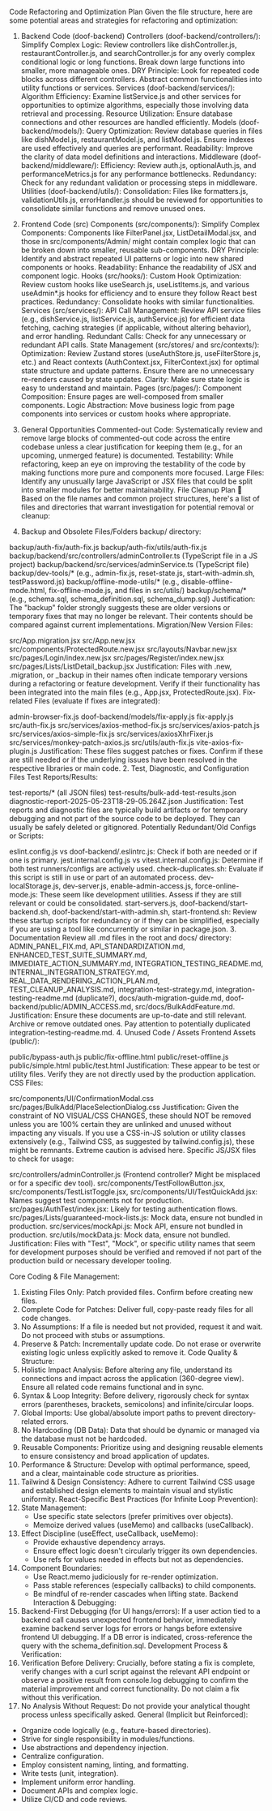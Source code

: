 Code Refactoring and Optimization Plan
Given the file structure, here are some potential areas and strategies for refactoring and optimization:

1. Backend Code (doof-backend)
Controllers (doof-backend/controllers/):
Simplify Complex Logic: Review controllers like dishController.js, restaurantController.js, and searchController.js for any overly complex conditional logic or long functions. Break down large functions into smaller, more manageable ones.
DRY Principle: Look for repeated code blocks across different controllers. Abstract common functionalities into utility functions or services.
Services (doof-backend/services/):
Algorithm Efficiency: Examine listService.js and other services for opportunities to optimize algorithms, especially those involving data retrieval and processing.
Resource Utilization: Ensure database connections and other resources are handled efficiently.
Models (doof-backend/models/):
Query Optimization: Review database queries in files like dishModel.js, restaurantModel.js, and listModel.js. Ensure indexes are used effectively and queries are performant.
Readability: Improve the clarity of data model definitions and interactions.
Middleware (doof-backend/middleware/):
Efficiency: Review auth.js, optionalAuth.js, and performanceMetrics.js for any performance bottlenecks.
Redundancy: Check for any redundant validation or processing steps in middleware.
Utilities (doof-backend/utils/):
Consolidation: Files like formatters.js, validationUtils.js, errorHandler.js should be reviewed for opportunities to consolidate similar functions and remove unused ones.
2. Frontend Code (src)
Components (src/components/):
Simplify Complex Components: Components like FilterPanel.jsx, ListDetailModal.jsx, and those in src/components/Admin/ might contain complex logic that can be broken down into smaller, reusable sub-components.
DRY Principle: Identify and abstract repeated UI patterns or logic into new shared components or hooks.
Readability: Enhance the readability of JSX and component logic.
Hooks (src/hooks/):
Custom Hook Optimization: Review custom hooks like useSearch.js, useListItems.js, and various useAdmin*.js hooks for efficiency and to ensure they follow React best practices.
Redundancy: Consolidate hooks with similar functionalities.
Services (src/services/):
API Call Management: Review API service files (e.g., dishService.js, listService.js, authService.js) for efficient data fetching, caching strategies (if applicable, without altering behavior), and error handling.
Redundant Calls: Check for any unnecessary or redundant API calls.
State Management (src/stores/ and src/contexts/):
Optimization: Review Zustand stores (useAuthStore.js, useFilterStore.js, etc.) and React contexts (AuthContext.jsx, FilterContext.jsx) for optimal state structure and update patterns. Ensure there are no unnecessary re-renders caused by state updates.
Clarity: Make sure state logic is easy to understand and maintain.
Pages (src/pages/):
Component Composition: Ensure pages are well-composed from smaller components.
Logic Abstraction: Move business logic from page components into services or custom hooks where appropriate.
3. General Opportunities
Commented-out Code: Systematically review and remove large blocks of commented-out code across the entire codebase unless a clear justification for keeping them (e.g., for an upcoming, unmerged feature) is documented.
Testability: While refactoring, keep an eye on improving the testability of the code by making functions more pure and components more focused.
Large Files: Identify any unusually large JavaScript or JSX files that could be split into smaller modules for better maintainability.
File Cleanup Plan 🧹
Based on the file names and common project structures, here's a list of files and directories that warrant investigation for potential removal or cleanup:

1. Backup and Obsolete Files/Folders
backup/ directory:

backup/auth-fix/auth-fix.js
backup/auth-fix/utils/auth-fix.js
backup/backend/src/controllers/adminController.ts (TypeScript file in a JS project)
backup/backend/src/services/adminService.ts (TypeScript file)
backup/dev-tools/* (e.g., admin-fix.js, reset-state.js, start-with-admin.sh, testPassword.js)
backup/offline-mode-utils/* (e.g., disable-offline-mode.html, fix-offline-mode.js, and files in src/utils/)
backup/schema/* (e.g., schema.sql, schema_definition.sql, schema_dump.sql)
Justification: The "backup" folder strongly suggests these are older versions or temporary fixes that may no longer be relevant. Their contents should be compared against current implementations.
Migration/New Version Files:

src/App.migration.jsx
src/App.new.jsx
src/components/ProtectedRoute.new.jsx
src/layouts/Navbar.new.jsx
src/pages/Login/index.new.jsx
src/pages/Register/index.new.jsx
src/pages/Lists/ListDetail_backup.jsx
Justification: Files with .new, .migration, or _backup in their names often indicate temporary versions during a refactoring or feature development. Verify if their functionality has been integrated into the main files (e.g., App.jsx, ProtectedRoute.jsx).
Fix-related Files (evaluate if fixes are integrated):

admin-browser-fix.js
doof-backend/models/fix-apply.js
fix-apply.js
src/auth-fix.js
src/services/axios-method-fix.js
src/services/axios-patch.js
src/services/axios-simple-fix.js
src/services/axiosXhrFixer.js
src/services/monkey-patch-axios.js
src/utils/auth-fix.js
vite-axios-fix-plugin.js
Justification: These files suggest patches or fixes. Confirm if these are still needed or if the underlying issues have been resolved in the respective libraries or main code.
2. Test, Diagnostic, and Configuration Files
Test Reports/Results:

test-reports/* (all JSON files)
test-results/bulk-add-test-results.json
diagnostic-report-2025-05-23T18-29-05.264Z.json
Justification: Test reports and diagnostic files are typically build artifacts or for temporary debugging and not part of the source code to be deployed. They can usually be safely deleted or gitignored.
Potentially Redundant/Old Configs or Scripts:

eslint.config.js vs doof-backend/.eslintrc.js: Check if both are needed or if one is primary.
jest.internal.config.js vs vitest.internal.config.js: Determine if both test runners/configs are actively used.
check-duplicates.sh: Evaluate if this script is still in use or part of an automated process.
dev-localStorage.js, dev-server.js, enable-admin-access.js, force-online-mode.js: These seem like development utilities. Assess if they are still relevant or could be consolidated.
start-servers.js, doof-backend/start-backend.sh, doof-backend/start-with-admin.sh, start-frontend.sh: Review these startup scripts for redundancy or if they can be simplified, especially if you are using a tool like concurrently or similar in package.json.
3. Documentation
Review all .md files in the root and docs/ directory:
ADMIN_PANEL_FIX.md, API_STANDARDIZATION.md, ENHANCED_TEST_SUITE_SUMMARY.md, IMMEDIATE_ACTION_SUMMARY.md, INTEGRATION_TESTING_README.md, INTERNAL_INTEGRATION_STRATEGY.md, REAL_DATA_RENDERING_ACTION_PLAN.md, TEST_CLEANUP_ANALYSIS.md, integration-test-strategy.md, integration-testing-readme.md (duplicate?), docs/auth-migration-guide.md, doof-backend/public/ADMIN_ACCESS.md, src/docs/BulkAddFeature.md.
Justification: Ensure these documents are up-to-date and still relevant. Archive or remove outdated ones. Pay attention to potentially duplicated integration-testing-readme.md.
4. Unused Code / Assets
Frontend Assets (public/):

public/bypass-auth.js
public/fix-offline.html
public/reset-offline.js
public/simple.html
public/test.html
Justification: These appear to be test or utility files. Verify they are not directly used by the production application.
CSS Files:

src/components/UI/ConfirmationModal.css
src/pages/BulkAdd/PlaceSelectionDialog.css
Justification: Given the constraint of NO VISUAL/CSS CHANGES, these should NOT be removed unless you are 100% certain they are unlinked and unused without impacting any visuals. If you use a CSS-in-JS solution or utility classes extensively (e.g., Tailwind CSS, as suggested by tailwind.config.js), these might be remnants. Extreme caution is advised here.
Specific JS/JSX files to check for usage:

src/controllers/adminController.js (Frontend controller? Might be misplaced or for a specific dev tool).
src/components/TestFollowButton.jsx, src/components/TestListToggle.jsx, src/components/UI/TestQuickAdd.jsx: Names suggest test components not for production.
src/pages/AuthTest/index.jsx: Likely for testing authentication flows.
src/pages/Lists/guaranteed-mock-lists.js: Mock data, ensure not bundled in production.
src/services/mockApi.js: Mock API, ensure not bundled in production.
src/utils/mockData.js: Mock data, ensure not bundled.
Justification: Files with "Test", "Mock", or specific utility names that seem for development purposes should be verified and removed if not part of the production build or necessary developer tooling.

Core Coding & File Management:
1. Existing Files Only: Patch provided files. Confirm before creating new files.
2. Complete Code for Patches: Deliver full, copy-paste ready files for all code changes.
3. No Assumptions: If a file is needed but not provided, request it and wait. Do not proceed with stubs or assumptions.
4. Preserve & Patch: Incrementally update code. Do not erase or overwrite existing logic unless explicitly asked to remove it.
Code Quality & Structure:
5. Holistic Impact Analysis: Before altering any file, understand its connections and impact across the application (360-degree view). Ensure all related code remains functional and in sync.
6. Syntax & Loop Integrity: Before delivery, rigorously check for syntax errors (parentheses, brackets, semicolons) and infinite/circular loops.
7. Global Imports: Use global/absolute import paths to prevent directory-related errors.
8. No Hardcoding (DB Data): Data that should be dynamic or managed via the database must not be hardcoded.
9. Reusable Components: Prioritize using and designing reusable elements to ensure consistency and broad application of updates.
10. Performance & Structure: Develop with optimal performance, speed, and a clear, maintainable code structure as priorities.
11. Tailwind & Design Consistency: Adhere to current Tailwind CSS usage and established design elements to maintain visual and stylistic uniformity.
React-Specific Best Practices (for Infinite Loop Prevention):
12. State Management:
    * Use specific state selectors (prefer primitives over objects).
    * Memoize derived values (useMemo) and callbacks (useCallback).
13. Effect Discipline (useEffect, useCallback, useMemo):
    * Provide exhaustive dependency arrays.
    * Ensure effect logic doesn't circularly trigger its own dependencies.
    * Use refs for values needed in effects but not as dependencies.
14. Component Boundaries:
    * Use React.memo judiciously for re-render optimization.
    * Pass stable references (especially callbacks) to child components.
    * Be mindful of re-render cascades when lifting state.
Backend Interaction & Debugging:
15. Backend-First Debugging (for UI hangs/errors): If a user action tied to a backend call causes unexpected frontend behavior, immediately examine backend server logs for errors or hangs before extensive frontend UI debugging. If a DB error is indicated, cross-reference the query with the schema_definition.sql.
Development Process & Verification:
16. Verification Before Delivery: Crucially, before stating a fix is complete, verify changes with a curl script against the relevant API endpoint or observe a positive result from console.log debugging to confirm the material improvement and correct functionality. Do not claim a fix without this verification.
17. No Analysis Without Request: Do not provide your analytical thought process unless specifically asked.
General (Implicit but Reinforced):
* Organize code logically (e.g., feature-based directories).
* Strive for single responsibility in modules/functions.
* Use abstractions and dependency injection.
* Centralize configuration.
* Employ consistent naming, linting, and formatting.
* Write tests (unit, integration).
* Implement uniform error handling.
* Document APIs and complex logic.
* Utilize CI/CD and code reviews.
